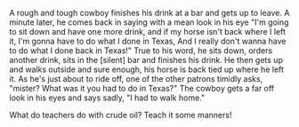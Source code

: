 A rough and tough cowboy finishes his drink at a bar and gets up to leave. A minute later, he comes back in saying with a mean look in his eye "I'm going to sit down and have one more drink, and if my horse isn't back where I left it, I'm gonna have to do what I done in Texas, And I really don't wanna have to do what I done back in Texas!"
True to his word, he sits down, orders another drink, sits in the [silent] bar and finishes his drink. He then gets up and walks outside and sure enough, his horse is back tied up where he left it. As he's just about to ride off, one of the other patrons timidly asks, "mister? What was it you had to do in Texas?" The cowboy gets a far off look in his eyes and says sadly, "I had to walk home."


What do teachers do with crude oil?
Teach it some manners!